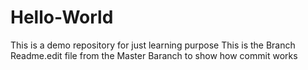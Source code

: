 # Hello-World
This is a demo repository for just learning purpose
This is the Branch Readme.edit file from the Master Baranch to show how commit works
